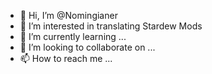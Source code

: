 - 👋 Hi, I’m @Nomingianer
- 👀 I’m interested in translating Stardew Mods
- 🌱 I’m currently learning ...
- 💞️ I’m looking to collaborate on ...
- 📫 How to reach me ...

<!---
Nomingianer/Nomingianer is a ✨ special ✨ repository because its `README.md` (this file) appears on your GitHub profile.
You can click the Preview link to take a look at your changes.
--->
